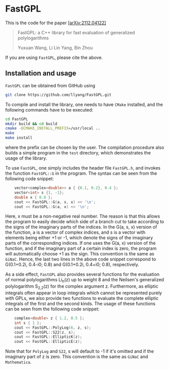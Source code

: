 # FastGPL

This is the code for the paper [[arXiv:2112.04122]](https://arxiv.org/abs/2112.04122)
>  FastGPL: a C++ library for fast evaluation of generalized polylogarithms
>
>  Yuxuan Wang, Li Lin Yang, Bin Zhou

If you are using `FastGPL`, please cite the above.

## Installation and usage

`FastGPL` can be obtained from GitHub using
```bash
git clone https://github.com/llyang/FastGPL.git
```
To compile and install the library, one needs to have `CMake` installed, and the following commands have to be executed:
```bash
cd FastGPL
mkdir build && cd build
cmake -DCMAKE_INSTALL_PREFIX=/usr/local ..
make
make install
```
where the prefix can be chosen by the user. The compilation procedure also builds a simple program in the `test` directory, which demonstrates the usage of the library.

To use `FastGPL`, one simply includes the header file `FastGPL.h`, and invokes the function `FastGPL::G` in the program. The syntax can be seen from the following code snippet:

```C++
    vector<complex<double>> a { {0.1, 0.2}, 0.4 };
    vector<int> s {1, -1};
    double x { 0.8 };
    cout << FastGPL::G(a, s, x) << '\n';
    cout << FastGPL::G(a, x) << '\n';
```

Here, x must be a non-negative real number. The reason is that this allows the program to easily decide which side of a branch cut to take according to the signs of the imaginary parts of the indices. In the G(a, s, x)  version of the function, a is a vector of complex indices, and s is a vector with elements being either +1 or -1, which denote the signs of the imaginary parts of the corresponding indices. If one uses the G(a, x) version of the function, and if the imaginary part of a certain index is zero, the program will automatically choose +1 as the sign. This convention is the same as `GiNaC`. Hence, the last two lines in the above code snippet correspond to G(0.1+0.2i, 0.4-i0; 0.8) and G(0.1+0.2i, 0.4+i0; 0.8), respectively.

As a side effect, `FastGPL` also provides several functions for the evaluation of normal polylogarithms Li<sub>n</sub>(z) up to weight 8 and the Neilsen's generalized polylogarithm S<sub>2,2</sub>(z) for the complex argument z. Furthermore, as elliptic integrals often appear in loop integrals which cannot be represented purely with GPLs, we also provide two functions to evaluate the complete elliptic integrals of the first and the second kinds. The usage of these functions can be seen from the following code snippet:
```C++
    complex<double> z { 1.2, 0.5 };
    int s { 1 };
    cout << FastGPL::PolyLog(6, z, s);
    cout << FastGPL::S22(z, s);
    cout << FastGPL::EllipticK(z);
    cout << FastGPL::EllipticE(z);
```
Note that for `PolyLog` and `S22`, s will default to -1 if it's omitted and if the imaginary part of z is zero. This convention is the same as `GiNaC` and `Mathematica`.

